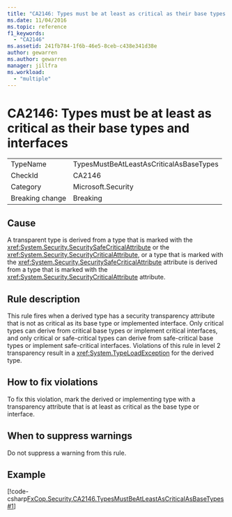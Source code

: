 ```yaml
---
title: "CA2146: Types must be at least as critical as their base types and interfaces"
ms.date: 11/04/2016
ms.topic: reference
f1_keywords:
  - "CA2146"
ms.assetid: 241fb784-1f6b-46e5-8ceb-c438e341d38e
author: gewarren
ms.author: gewarren
manager: jillfra
ms.workload:
  - "multiple"
---
```

# CA2146: Types must be at least as critical as their base types and interfaces

|||
|-|-|
|TypeName|TypesMustBeAtLeastAsCriticalAsBaseTypes|
|CheckId|CA2146|
|Category|Microsoft.Security|
|Breaking change|Breaking|

## Cause
A transparent type is derived from a type that is marked with the <xref:System.Security.SecuritySafeCriticalAttribute> or the <xref:System.Security.SecurityCriticalAttribute>, or a type that is marked with the <xref:System.Security.SecuritySafeCriticalAttribute> attribute is derived from a type that is marked with the <xref:System.Security.SecurityCriticalAttribute> attribute.

## Rule description
This rule fires when a derived type has a security transparency attribute that is not as critical as its base type or implemented interface. Only critical types can derive from critical base types or implement critical interfaces, and only critical or safe-critical types can derive from safe-critical base types or implement safe-critical interfaces. Violations of this rule in level 2 transparency result in a <xref:System.TypeLoadException> for the derived type.

## How to fix violations
To fix this violation, mark the derived or implementing type with a transparency attribute that is at least as critical as the base type or interface.

## When to suppress warnings
Do not suppress a warning from this rule.

## Example
[!code-csharp[FxCop.Security.CA2146.TypesMustBeAtLeastAsCriticalAsBaseTypes#1](../code-quality/codesnippet/CSharp/ca2146-types-must-be-at-least-as-critical-as-their-base-types-and-interfaces_1.cs)]